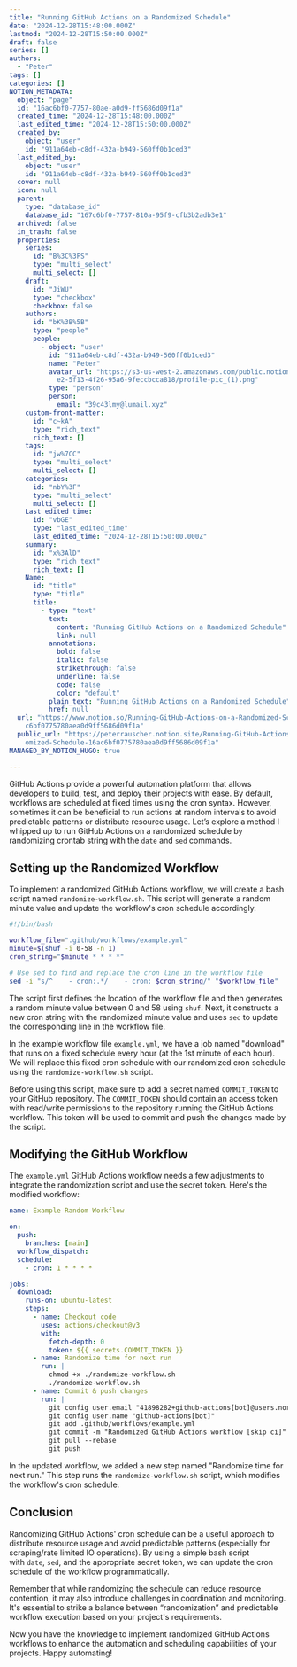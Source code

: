 ```yaml
---
title: "Running GitHub Actions on a Randomized Schedule"
date: "2024-12-28T15:48:00.000Z"
lastmod: "2024-12-28T15:50:00.000Z"
draft: false
series: []
authors:
  - "Peter"
tags: []
categories: []
NOTION_METADATA:
  object: "page"
  id: "16ac6bf0-7757-80ae-a0d9-ff5686d09f1a"
  created_time: "2024-12-28T15:48:00.000Z"
  last_edited_time: "2024-12-28T15:50:00.000Z"
  created_by:
    object: "user"
    id: "911a64eb-c8df-432a-b949-560ff0b1ced3"
  last_edited_by:
    object: "user"
    id: "911a64eb-c8df-432a-b949-560ff0b1ced3"
  cover: null
  icon: null
  parent:
    type: "database_id"
    database_id: "167c6bf0-7757-810a-95f9-cfb3b2adb3e1"
  archived: false
  in_trash: false
  properties:
    series:
      id: "B%3C%3FS"
      type: "multi_select"
      multi_select: []
    draft:
      id: "JiWU"
      type: "checkbox"
      checkbox: false
    authors:
      id: "bK%3B%5B"
      type: "people"
      people:
        - object: "user"
          id: "911a64eb-c8df-432a-b949-560ff0b1ced3"
          name: "Peter"
          avatar_url: "https://s3-us-west-2.amazonaws.com/public.notion-static.com/c7114a\
            e2-5f13-4f26-95a6-9feccbcca818/profile-pic_(1).png"
          type: "person"
          person:
            email: "39c43lmy@lumail.xyz"
    custom-front-matter:
      id: "c~kA"
      type: "rich_text"
      rich_text: []
    tags:
      id: "jw%7CC"
      type: "multi_select"
      multi_select: []
    categories:
      id: "nbY%3F"
      type: "multi_select"
      multi_select: []
    Last edited time:
      id: "vbGE"
      type: "last_edited_time"
      last_edited_time: "2024-12-28T15:50:00.000Z"
    summary:
      id: "x%3AlD"
      type: "rich_text"
      rich_text: []
    Name:
      id: "title"
      type: "title"
      title:
        - type: "text"
          text:
            content: "Running GitHub Actions on a Randomized Schedule"
            link: null
          annotations:
            bold: false
            italic: false
            strikethrough: false
            underline: false
            code: false
            color: "default"
          plain_text: "Running GitHub Actions on a Randomized Schedule"
          href: null
  url: "https://www.notion.so/Running-GitHub-Actions-on-a-Randomized-Schedule-16a\
    c6bf0775780aea0d9ff5686d09f1a"
  public_url: "https://peterrauscher.notion.site/Running-GitHub-Actions-on-a-Rand\
    omized-Schedule-16ac6bf0775780aea0d9ff5686d09f1a"
MANAGED_BY_NOTION_HUGO: true

---
```



GitHub Actions provide a powerful automation platform that allows developers to build, test, and deploy their projects with ease. By default, workflows are scheduled at fixed times using the cron syntax. However, sometimes it can be beneficial to run actions at random intervals to avoid predictable patterns or distribute resource usage. Let’s explore a method I whipped up to run GitHub Actions on a randomized schedule by randomizing crontab string with the `date` and `sed` commands.


## Setting up the Randomized Workflow


To implement a randomized GitHub Actions workflow, we will create a bash script named `randomize-workflow.sh`. This script will generate a random minute value and update the workflow's cron schedule accordingly.


```bash
#!/bin/bash

workflow_file=".github/workflows/example.yml"
minute=$(shuf -i 0-58 -n 1)
cron_string="$minute * * * *"

# Use sed to find and replace the cron line in the workflow file
sed -i "s/^    - cron:.*/    - cron: $cron_string/" "$workflow_file"

```


The script first defines the location of the workflow file and then generates a random minute value between 0 and 58 using `shuf`. Next, it constructs a new cron string with the randomized minute value and uses `sed` to update the corresponding line in the workflow file.


In the example workflow file `example.yml`, we have a job named "download" that runs on a fixed schedule every hour (at the 1st minute of each hour). We will replace this fixed cron schedule with our randomized cron schedule using the `randomize-workflow.sh` script.


Before using this script, make sure to add a secret named `COMMIT_TOKEN` to your GitHub repository. The `COMMIT_TOKEN` should contain an access token with read/write permissions to the repository running the GitHub Actions workflow. This token will be used to commit and push the changes made by the script.


## Modifying the GitHub Workflow


The `example.yml` GitHub Actions workflow needs a few adjustments to integrate the randomization script and use the secret token. Here's the modified workflow:


```yaml
name: Example Random Workflow

on:
  push:
    branches: [main]
  workflow_dispatch:
  schedule:
    - cron: 1 * * * *

jobs:
  download:
    runs-on: ubuntu-latest
    steps:
      - name: Checkout code
        uses: actions/checkout@v3
        with:
          fetch-depth: 0
          token: ${{ secrets.COMMIT_TOKEN }}
      - name: Randomize time for next run
        run: |
          chmod +x ./randomize-workflow.sh
          ./randomize-workflow.sh
      - name: Commit & push changes
        run: |
          git config user.email "41898282+github-actions[bot]@users.noreply.github.com"
          git config user.name "github-actions[bot]"
          git add .github/workflows/example.yml
          git commit -m "Randomized GitHub Actions workflow [skip ci]"
          git pull --rebase
          git push
```


In the updated workflow, we added a new step named "Randomize time for next run." This step runs the `randomize-workflow.sh` script, which modifies the workflow's cron schedule.


## Conclusion


Randomizing GitHub Actions' cron schedule can be a useful approach to distribute resource usage and avoid predictable patterns (especially for scraping/rate limited IO operations). By using a simple bash script with `date`, `sed`, and the appropriate secret token, we can update the cron schedule of the workflow programmatically.


Remember that while randomizing the schedule can reduce resource contention, it may also introduce challenges in coordination and monitoring. It's essential to strike a balance between “randomization” and predictable workflow execution based on your project's requirements.


Now you have the knowledge to implement randomized GitHub Actions workflows to enhance the automation and scheduling capabilities of your projects. Happy automating!

